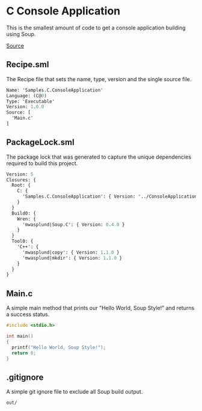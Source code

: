 #  C Console Application
This is the smallest amount of code to get a console application building using Soup.

[Source](https://github.com/SoupBuild/Soup/tree/main/Samples/C/ConsoleApplication)

## Recipe.sml
The Recipe file that sets the name, type, version and the single source file.
```sml
Name: 'Samples.C.ConsoleApplication'
Language: (C@0)
Type: 'Executable'
Version: 1.0.0
Source: [
  'Main.c'
]
```

## PackageLock.sml
The package lock that was generated to capture the unique dependencies required to build this project.
```sml
Version: 5
Closures: {
  Root: {
    C: {
      'Samples.C.ConsoleApplication': { Version: '../ConsoleApplication', Build: 'Build0', Tool: 'Tool0' }
    }
  }
  Build0: {
    Wren: {
      'mwasplund|Soup.C': { Version: 0.4.0 }
    }
  }
  Tool0: {
    'C++': {
      'mwasplund|copy': { Version: 1.1.0 }
      'mwasplund|mkdir': { Version: 1.1.0 }
    }
  }
}
```

## Main.c
A simple main method that prints our "Hello World, Soup Style!" and returns a success status.
```c
#include <stdio.h>

int main()
{
  printf("Hello World, Soup Style!");
  return 0;
}
```

## .gitignore
A simple git ignore file to exclude all Soup build output.
```
out/
```